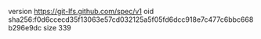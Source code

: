 version https://git-lfs.github.com/spec/v1
oid sha256:f0d6ccecd35f13063e57cd032125a5f05fd6dcc918e7c477c6bbc668b296e9dc
size 339
